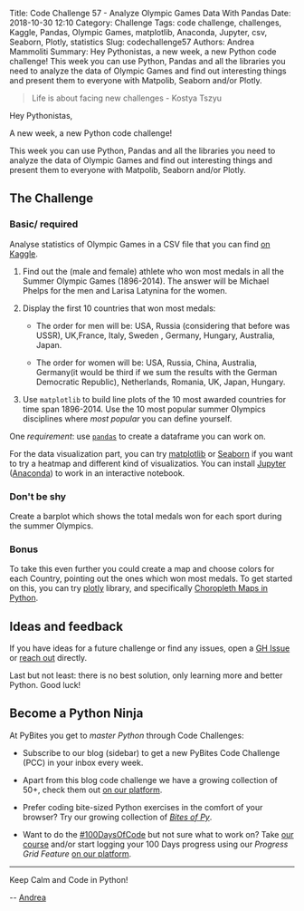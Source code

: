 Title: Code Challenge 57 - Analyze Olympic Games Data With Pandas
Date: 2018-10-30 12:10
Category: Challenge
Tags: code challenge, challenges, Kaggle, Pandas, Olympic Games, matplotlib, Anaconda, Jupyter, csv, Seaborn, Plotly, statistics
Slug: codechallenge57
Authors: Andrea Mammoliti
Summary: Hey Pythonistas, a new week, a new Python  code challenge! This week you can use Python, Pandas and all the libraries you need to analyze the data of Olympic Games and find out interesting things and present them to everyone with Matpolib, Seaborn and/or Plotly.

> Life is about facing new challenges - Kostya Tszyu

Hey Pythonistas, 

A new week, a new Python code challenge! 

This week you can use Python, Pandas and all the libraries you need to analyze the data of Olympic Games and find out interesting things and present them to everyone with Matpolib, Seaborn and/or Plotly.

## The Challenge

### Basic/ required

Analyse statistics of Olympic Games in a CSV file that you can find [on Kaggle](https://www.kaggle.com/the-guardian/olympic-games). 

1. Find out the (male and female) athlete who won most medals in all the Summer Olympic Games (1896-2014). The answer will be Michael Phelps for the men and Larisa Latynina for the women.

2. Display the first 10 countries that won most medals:

	* The order for men will be: USA, Russia (considering that before was USSR), UK,France, Italy, Sweden , Germany, Hungary, Australia, Japan.

	* The order for women will be: USA, Russia, China, Australia, Germany(it would be third if we sum the results with the German Democratic Republic), Netherlands, Romania, UK, Japan, Hungary.

3. Use `matplotlib` to build line plots of the 10 most awarded countries for time span 1896-2014. Use the 10 most popular summer Olympics disciplines where _most popular_ you can define yourself.

One *requirement*: use [`pandas`](https://pandas.pydata.org/) to create a dataframe you can work on.

For the data visualization part, you can try [matplotlib](https://matplotlib.org/) or [Seaborn](https://seaborn.pydata.org/) if you want to try a heatmap and different kind of visualizatios. You can install [Jupyter](http://jupyter.org/) ([Anaconda](https://www.anaconda.com/)) to work in an interactive notebook.

### Don't be shy

Create a barplot which shows the total medals won for each sport during the summer Olympics. 

### Bonus

To take this even further you could create a map and choose colors for each Country, pointing out the ones which won most medals. To get started on this, you can try [plotly](https://plot.ly/) library, and specifically [Choropleth Maps in Python](https://plot.ly/python/choropleth-maps/).

## Ideas and feedback

If you have ideas for a future challenge or find any issues, open a [GH Issue](https://github.com/pybites/challenges/issues) or [reach out](http://pybit.es/pages/about.html) directly.

Last but not least: there is no best solution, only learning more and better Python. Good luck!

## Become a Python Ninja

At PyBites you get to *master Python* through Code Challenges:

* Subscribe to our blog (sidebar) to get a new PyBites Code Challenge (PCC) in your inbox every week.

* Apart from this blog code challenge we have a growing collection of 50+, check them out [on our platform](https://codechalleng.es/challenges/). 

* Prefer coding bite-sized Python exercises in the comfort of your browser? Try our growing collection of _[Bites of Py](https://codechalleng.es/bites/)_.

* Want to do the [#100DaysOfCode](https://twitter.com/hashtag/100DaysOfCode?src=hash&lang=en) but not sure what to work on? Take [our course](https://talkpython.fm/100days?utm_source=pybites) and/or start logging your 100 Days progress using our _Progress Grid Feature_ [on our platform](https://codechalleng.es/100days/).

---

Keep Calm and Code in Python!

-- [Andrea](pages/guests.html#andreamammoliti)
